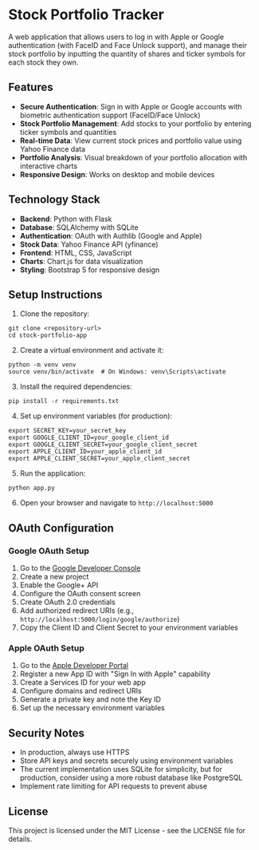 # Stock Portfolio Tracker

A web application that allows users to log in with Apple or Google authentication (with FaceID and Face Unlock support), and manage their stock portfolio by inputting the quantity of shares and ticker symbols for each stock they own.

## Features

- **Secure Authentication**: Sign in with Apple or Google accounts with biometric authentication support (FaceID/Face Unlock)
- **Stock Portfolio Management**: Add stocks to your portfolio by entering ticker symbols and quantities
- **Real-time Data**: View current stock prices and portfolio value using Yahoo Finance data
- **Portfolio Analysis**: Visual breakdown of your portfolio allocation with interactive charts
- **Responsive Design**: Works on desktop and mobile devices

## Technology Stack

- **Backend**: Python with Flask
- **Database**: SQLAlchemy with SQLite
- **Authentication**: OAuth with Authlib (Google and Apple)
- **Stock Data**: Yahoo Finance API (yfinance)
- **Frontend**: HTML, CSS, JavaScript
- **Charts**: Chart.js for data visualization
- **Styling**: Bootstrap 5 for responsive design

## Setup Instructions

1. Clone the repository:
```
git clone <repository-url>
cd stock-portfolio-app
```

2. Create a virtual environment and activate it:
```
python -m venv venv
source venv/bin/activate  # On Windows: venv\Scripts\activate
```

3. Install the required dependencies:
```
pip install -r requirements.txt
```

4. Set up environment variables (for production):
```
export SECRET_KEY=your_secret_key
export GOOGLE_CLIENT_ID=your_google_client_id
export GOOGLE_CLIENT_SECRET=your_google_client_secret
export APPLE_CLIENT_ID=your_apple_client_id
export APPLE_CLIENT_SECRET=your_apple_client_secret
```

5. Run the application:
```
python app.py
```

6. Open your browser and navigate to `http://localhost:5000`

## OAuth Configuration

### Google OAuth Setup

1. Go to the [Google Developer Console](https://console.developers.google.com/)
2. Create a new project
3. Enable the Google+ API
4. Configure the OAuth consent screen
5. Create OAuth 2.0 credentials
6. Add authorized redirect URIs (e.g., `http://localhost:5000/login/google/authorize`)
7. Copy the Client ID and Client Secret to your environment variables

### Apple OAuth Setup

1. Go to the [Apple Developer Portal](https://developer.apple.com/)
2. Register a new App ID with "Sign In with Apple" capability
3. Create a Services ID for your web app
4. Configure domains and redirect URIs
5. Generate a private key and note the Key ID
6. Set up the necessary environment variables

## Security Notes

- In production, always use HTTPS
- Store API keys and secrets securely using environment variables
- The current implementation uses SQLite for simplicity, but for production, consider using a more robust database like PostgreSQL
- Implement rate limiting for API requests to prevent abuse

## License

This project is licensed under the MIT License - see the LICENSE file for details.
